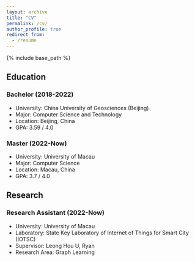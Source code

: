 ```yaml
---
layout: archive
title: "CV"
permalink: /cv/
author_profile: true
redirect_from:
  - /resume
---
```


{% include base_path %}

## Education

### Bachelor (2018-2022)

- University: China University of Geosciences (Beijing)
- Major: Computer Science and Technology
- Location: Beijing, China
- GPA: 3.59 / 4.0

### Master (2022-Now)

- University: University of Macau
- Major: Computer Science
- Location: Macau, China
- GPA: 3.7 / 4.0

## Research

### Research Assistant (2022-Now)

- University: University of Macau
- Laboratory: State Key Laboratory of Internet of Things for Smart City (IOTSC)
- Supervisor: Leong Hou U, Ryan
- Research Area: Graph Learning



<!-- Education
======
* B.S. in Computer Science and Technology, China University of Geosciences (Beijing), 2018-2022
* M.S. in Computer Science, University of Macau, 2022 - Now
<!-- * Ph.D in Version Control Theory, GitHub University, 2018 (expected) -->

<!-- Work experience
======
* Summer 2015: Research Assistant
  * Github University
  * Duties included: Tagging issues
  * Supervisor: Professor Git

* Fall 2015: Research Assistant
  * Github University
  * Duties included: Merging pull requests
  * Supervisor: Professor Hub
  
Skills
======
* Skill 1
* Skill 2
  * Sub-skill 2.1
  * Sub-skill 2.2
  * Sub-skill 2.3
* Skill 3

Publications
======
  <ul>{% for post in site.publications %}
    {% include archive-single-cv.html %}
  {% endfor %}</ul>
  
Talks
======
  <ul>{% for post in site.talks %}
    {% include archive-single-talk-cv.html %}
  {% endfor %}</ul>
  
Teaching
======
  <ul>{% for post in site.teaching %}
    {% include archive-single-cv.html %}
  {% endfor %}</ul>
  
Service and leadership
======
* Currently signed in to 43 different slack teams -->
